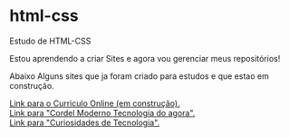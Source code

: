 # html-css
 Estudo de HTML-CSS

 Estou aprendendo a criar Sites e agora vou gerenciar meus repositórios!

 Abaixo Alguns sites que ja foram criado para estudos e que estao em construção.

 <a href="https://boemeke.github.io/projeto-curriculo-online/"> Link para o Curriculo Online (em construção).</a> <br>
 <a href="https://boemeke.github.io/projeto-cordel/"> Link para "Cordel Moderno Tecnologia do agora". </a><br>
 <a href="https://boemeke.github.io/projeto-android/"> Link para "Curiosidades de Tecnologia".</a><br>
